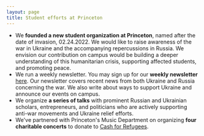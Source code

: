 ```yaml
---
layout: page
title: Student efforts at Princeton
---
```




- We **founded a new student organization at Princeton**, named after the date of invasion, 02.24.2022. We would like to raise awareness of the war in Ukraine and the accompanying repercussions in Russia. We envision our contribution on campus would be building a deeper understanding of this humanitarian crisis, supporting affected students, and promoting peace.
- We run a weekly newsletter. You may sign up for our **weekly newsletter** [here](https://forms.gle/kY3LTwPGRWYfmVjC6). Our newsletter covers recent news from both Ukraine and Russia concerning the war. We also write about ways to support Ukraine and announce our events on campus.
- We organize **a series of talks** with prominent Russian and Ukrainian scholars, entrepreneurs, and politicians who are actively supporting anti-war movements and Ukraine relief efforts.
- We've partnered with Princeton's Music Department on organizing **four charitable concerts** to donate to [Cash for Refugees](https://www.cashforrefugees.org).
